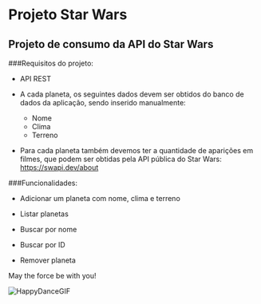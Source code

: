 # Projeto Star Wars
## Projeto de consumo da API do Star Wars

###Requisitos do projeto:

- API REST

- A cada planeta, os seguintes dados devem ser obtidos do banco de dados da aplicação, sendo inserido manualmente:
    - Nome
    - Clima
    - Terreno
- Para cada planeta também devemos ter a quantidade de aparições em filmes, que podem ser obtidas pela API pública do Star Wars: https://swapi.dev/about


###Funcionalidades:

- Adicionar um planeta com nome, clima e terreno

- Listar planetas

- Buscar por nome

- Buscar por ID

- Remover planeta


May the force be with you! 

![HappyDanceGIF](https://user-images.githubusercontent.com/62210285/232477149-ddc90cb7-13f8-4177-8bab-6c8442d46ddf.gif)

